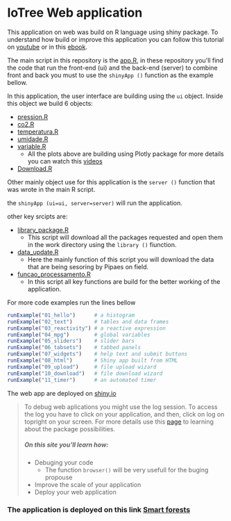 # IoTree Web application 

This application on web was build on R language using shiny package. To understand how build
or improve this application you can follow this tutorial on [youtube](https://www.youtube.com/watch?v=9uFQECk30kA&t=1273s) 
or in this [ebook](https://mastering-shiny.org/).

The main script in this repository is the [app.R](https://github.com/PedrMartins/webapp/blob/master/app.R), 
in these repository you'll find the code that run the front-end (ui) and the back-end (server) 
to combine front and back you must to use the `shinyApp ()` function as the example bellow.

In this application, the user interface are building using the `ui` object. Inside this object we build 6 objects:

- [pression.R](https://github.com/PedrMartins/webapp/blob/master/pression.R)
- [co2.R](https://github.com/PedrMartins/webapp/blob/master/co2.R)
- [temperatura.R](https://github.com/PedrMartins/webapp/blob/master/temperatura.R)
- [umidade.R](https://github.com/PedrMartins/webapp/blob/master/umidade.R)
- [variable.R](https://github.com/PedrMartins/webapp/blob/master/variable.R)
  - All the plots above are building using Plotly package for more details you can watch this [videos](https://www.youtube.com/watch?v=xerW2TvZHbQ&list=PLu6UwBFCnlEd2NazdWqG4htJ8PQjk28Xp)
- [Download.R](https://github.com/PedrMartins/webapp/blob/master/Download.R)

Other mainly object use for this application is the `server ()` function that was wrote in the main R script.

the ` shinyApp (ui=ui, server=server) ` will run the application. 

other key srcipts are:
- [library_package.R](https://github.com/PedrMartins/webapp/blob/master/library_package.R)
  - This script will download all the packages requested and open them in the work directory using the `library ()` fiunction.
- [data_update.R](https://github.com/PedrMartins/webapp/blob/master/data_update.R)
  - Here the mainly function of this script you will download the data that are being sesoring by Pipaes on field.
- [funcao_processamento.R](https://github.com/PedrMartins/webapp/blob/master/funcao_processamento.R)
  - In this script all key functions are build for the better working of the application.

For more code examples run the lines bellow

``` r
runExample("01_hello")      # a histogram
runExample("02_text")       # tables and data frames
runExample("03_reactivity") # a reactive expression
runExample("04_mpg")        # global variables
runExample("05_sliders")    # slider bars
runExample("06_tabsets")    # tabbed panels
runExample("07_widgets")    # help text and submit buttons
runExample("08_html")       # Shiny app built from HTML
runExample("09_upload")     # file upload wizard
runExample("10_download")   # file download wizard
runExample("11_timer")      # an automated timer
```


The web app are deployed on [shiny.io](https://www.shinyapps.io/)

>To debug web aplications you might use the log session. To access the log you have to click on your application, and then, 
click on log on topright on your screen.
>For more details use this [page](https://shiny.posit.co/r/articles/) to learning about the package possibilities.
>##### On this site you'll learn how:
> - Debuging your code
>   - The function `browser()` will be very usefull for the buging propouse 
> - Improve the scale of your application
> - Deploy your web application


### The application is deployed on this link [Smart forests](https://pedro-rufino-13021991.shinyapps.io/webapp/)

